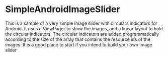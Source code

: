 # SimpleAndroidImageSlider

This is a sample of a very simple image slider with circulars indicators for Android.
It uses a ViewPager to show the images, and a linear layout to hold the circular indicators.
The circular indicators are added programmatically according to the size of the array that contains the resource ids of the images.
It is a good place to start if you intend to build your own image slider
